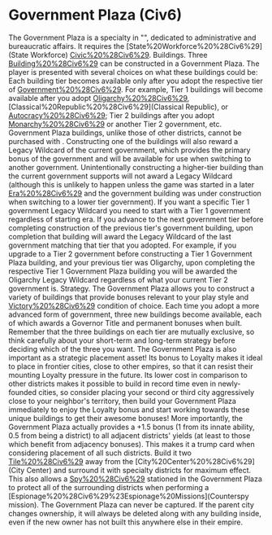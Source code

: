 # Government Plaza (Civ6)

The Government Plaza is a specialty in "", dedicated to administrative and bureaucratic affairs. It requires the [State%20Workforce%20%28Civ6%29](State Workforce) [Civic%20%28Civ6%29](civic).
Buildings.
Three [Building%20%28Civ6%29](buildings) can be constructed in a Government Plaza. The player is presented with several choices on what these buildings could be:
Each building tier becomes available only after you adopt the respective tier of [Government%20%28Civ6%29](government). For example, Tier 1 buildings will become available after you adopt [Oligarchy%20%28Civ6%29](Oligarchy), [Classical%20Republic%20%28Civ6%29](Classical Republic), or [Autocracy%20%28Civ6%29](Autocracy); Tier 2 buildings after you adopt [Monarchy%20%28Civ6%29](Monarchy) or another Tier 2 government, etc. Government Plaza buildings, unlike those of other districts, cannot be purchased with .
Constructing one of the buildings will also reward a Legacy Wildcard of the current government, which provides the primary bonus of the government and will be available for use when switching to another government. Unintentionally constructing a higher-tier building than the current government supports will not award a Legacy Wildcard (although this is unlikely to happen unless the game was started in a later [Era%20%28Civ6%29](era) and the government building was under construction when switching to a lower tier government). If you want a specific Tier 1 government Legacy Wildcard you need to start with a Tier 1 government regardless of starting era.
If you advance to the next government tier before completing construction of the previous tier's government building, upon completion that building will award the Legacy Wildcard of the last government matching that tier that you adopted. For example, if you upgrade to a Tier 2 government before constructing a Tier 1 Government Plaza building, and your previous tier was Oligarchy, upon completing the respective Tier 1 Government Plaza building you will be awarded the Oligarchy Legacy Wildcard regardless of what your current Tier 2 government is.
Strategy.
The Government Plaza allows you to construct a variety of buildings that provide bonuses relevant to your play style and [Victory%20%28Civ6%29](victory) condition of choice. Each time you adopt a more advanced form of government, three new buildings become available, each of which awards a Governor Title and permanent bonuses when built. Remember that the three buildings on each tier are mutually exclusive, so think carefully about your short-term and long-term strategy before deciding which of the three you want.
The Government Plaza is also important as a strategic placement asset! Its bonus to Loyalty makes it ideal to place in frontier cities, close to other empires, so that it can resist their mounting Loyalty pressure in the future. Its lower cost in comparison to other districts makes it possible to build in record time even in newly-founded cities, so consider placing your second or third city aggressively close to your neighbor's territory, then build your Government Plaza immediately to enjoy the Loyalty bonus and start working towards these unique buildings to get their awesome bonuses! 
More importantly, the Government Plaza actually provides a +1.5 bonus (1 from its innate ability, 0.5 from being a district) to all adjacent districts' yields (at least to those which benefit from adjacency bonuses). This makes it a trump card when considering placement of all such districts. Build it two [Tile%20%28Civ6%29](tiles) away from the [City%20Center%20%28Civ6%29](City Center) and surround it with specialty districts for maximum effect. This also allows a [Spy%20%28Civ6%29](Spy) stationed in the Government Plaza to protect all of the surrounding districts when performing a [Espionage%20%28Civ6%29%23Espionage%20Missions](Counterspy mission).
The Government Plaza can never be captured. If the parent city changes ownership, it will always be deleted along with any building inside, even if the new owner has not built this anywhere else in their empire.